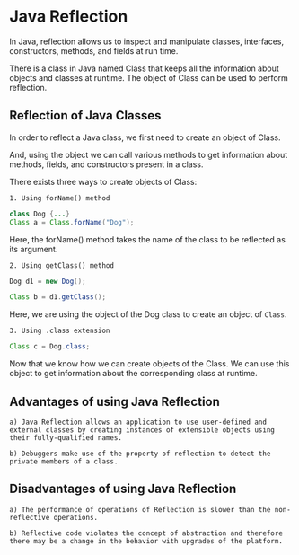 
# Java Reflection
In Java, reflection allows us to inspect and manipulate classes, interfaces, constructors, methods, and fields at run time.

There is a class in Java named Class that keeps all the information about objects and classes at runtime. The object of Class can be used to perform reflection.


## Reflection of Java Classes
In order to reflect a Java class, we first need to create an object of Class.

And, using the object we can call various methods to get information about methods, fields, and constructors present in a class.

There exists three ways to create objects of Class:

``1. Using forName() method``
```java
class Dog {...}
Class a = Class.forName("Dog");
```
Here, the forName() method takes the name of the class to be reflected as its argument.

``2. Using getClass() method``
```java
Dog d1 = new Dog();

Class b = d1.getClass();
```
Here, we are using the object of the Dog class to create an object of ``Class``.

``3. Using .class extension``
```java
Class c = Dog.class;
```
Now that we know how we can create objects of the Class. We can use this object to get information about the corresponding class at runtime.

## Advantages of using Java Reflection

```
a) Java Reflection allows an application to use user-defined and external classes by creating instances of extensible objects using their fully-qualified names.

b) Debuggers make use of the property of reflection to detect the private members of a class. 
```

## Disadvantages of using Java Reflection

```
a) The performance of operations of Reflection is slower than the non-reflective operations.

b) Reflective code violates the concept of abstraction and therefore there may be a change in the behavior with upgrades of the platform.
```

